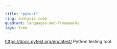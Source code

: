 ```yaml
---

title: "pytest"
ring: analysis code
quadrant: languages-and-frameworks
tags: free
---
```

https://docs.pytest.org/en/latest/
Python testing tool.

